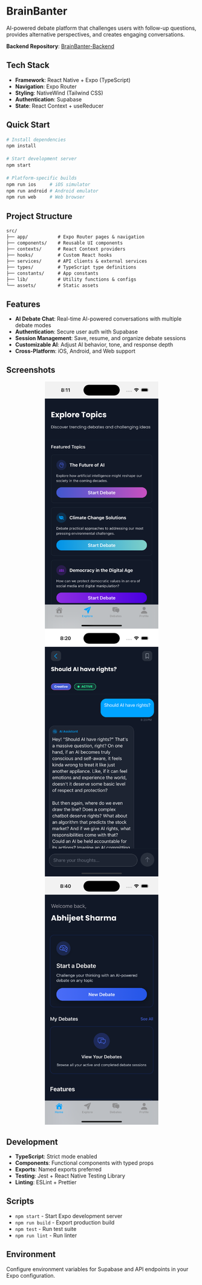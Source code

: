 # BrainBanter

AI-powered debate platform that challenges users with follow-up questions, provides alternative perspectives, and creates engaging conversations.

**Backend Repository**: [BrainBanter-Backend](https://github.com/Abhijeet03s/BrainBanter-Backend)

## Tech Stack

- **Framework**: React Native + Expo (TypeScript)
- **Navigation**: Expo Router
- **Styling**: NativeWind (Tailwind CSS)
- **Authentication**: Supabase
- **State**: React Context + useReducer

## Quick Start

```bash
# Install dependencies
npm install

# Start development server
npm start

# Platform-specific builds
npm run ios     # iOS simulator
npm run android # Android emulator
npm run web     # Web browser
```

## Project Structure

```
src/
├── app/           # Expo Router pages & navigation
├── components/    # Reusable UI components
├── contexts/      # React Context providers
├── hooks/         # Custom React hooks
├── services/      # API clients & external services
├── types/         # TypeScript type definitions
├── constants/     # App constants
├── lib/           # Utility functions & configs
└── assets/        # Static assets
```

## Features

- **AI Debate Chat**: Real-time AI-powered conversations with multiple debate modes
- **Authentication**: Secure user auth with Supabase
- **Session Management**: Save, resume, and organize debate sessions
- **Customizable AI**: Adjust AI behavior, tone, and response depth
- **Cross-Platform**: iOS, Android, and Web support

## Screenshots

<div align="center">
  <img src="assets/images/screenshots/home-screen.png" alt="Home Screen" width="300"/>
  <img src="assets/images/screenshots/debate-screen.png" alt="Debate Screen" width="300"/>
  <img src="assets/images/screenshots/chat-interface.png" alt="Chat Interface" width="300"/>
</div>

## Development

- **TypeScript**: Strict mode enabled
- **Components**: Functional components with typed props
- **Exports**: Named exports preferred
- **Testing**: Jest + React Native Testing Library
- **Linting**: ESLint + Prettier

## Scripts

- `npm start` - Start Expo development server
- `npm run build` - Export production build
- `npm test` - Run test suite
- `npm run lint` - Run linter

## Environment

Configure environment variables for Supabase and API endpoints in your Expo configuration.



